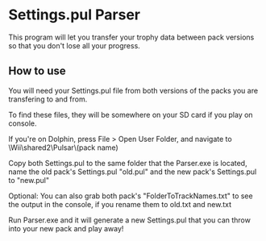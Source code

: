 # Settings.pul Parser

This program will let you transfer your trophy data between pack versions so that you don't lose all your progress.

## How to use

You will need your Settings.pul file from both versions of the packs you are transfering to and from.

To find these files, they will be somewhere on your SD card if you play on console.

If you're on Dolphin, press File > Open User Folder, and navigate to \Wii\shared2\Pulsar\\(pack name)

Copy both Settings.pul to the same folder that the Parser.exe is located, name the old pack's Settings.pul "old.pul" and the new pack's Settings.pul to "new.pul"

Optional: You can also grab both pack's "FolderToTrackNames.txt" to see the output in the console, if you rename them to old.txt and new.txt

Run Parser.exe and it will generate a new Settings.pul that you can throw into your new pack and play away!
